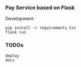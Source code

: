 
### Pay Service based on Flask

Development:

    pip install -r requirements.txt
    flask run 
    
   
   
### TODOs

    deploy
    docs

